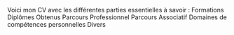 Voici mon CV avec les différentes parties essentielles à savoir :
Formations
Diplômes Obtenus
Parcours Professionnel
Parcours Associatif
Domaines de compétences personnelles
Divers
